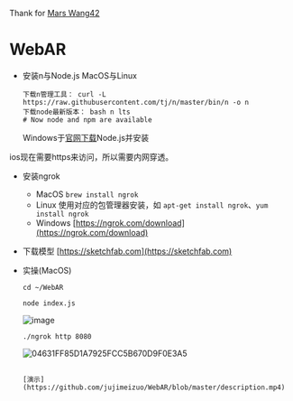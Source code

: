 Thank for [Mars Wang42](https://github.com/MarsWang42)
# WebAR

- 安装n与Node.js
	MacOS与Linux
	``` 
	下载n管理工具： curl -L https://raw.githubusercontent.com/tj/n/master/bin/n -o n
	下载node最新版本： bash n lts
	# Now node and npm are available
	```
	Windows于[官网下载](https://nodejs.org/zh-cn/download/)Node.js并安装


ios现在需要https来访问，所以需要内网穿透。
- 安装ngrok
	- MacOS `brew install ngrok`
	- Linux 使用对应的包管理器安装，如 `apt-get install ngrok`、`yum install ngrok`
	- Windows [https://ngrok.com/download](https://ngrok.com/download)

- 下载模型 [https://sketchfab.com](https://sketchfab.com)

- 实操(MacOS)
	
	```
	cd ~/WebAR
	```
	```
	node index.js
	```
	![image](https://user-images.githubusercontent.com/61532079/137856529-1c8b8657-e9ae-44d3-963d-0d7e6a0bf276.png)

	```
	./ngrok http 8080
	```
	![04631FF85D1A7925FCC5B670D9F0E3A5](https://user-images.githubusercontent.com/61532079/137856514-cf028bd3-17fd-4aa8-a0ea-1761c8095bf5.png)
	```
	
	[演示](https://github.com/jujimeizuo/WebAR/blob/master/description.mp4)
